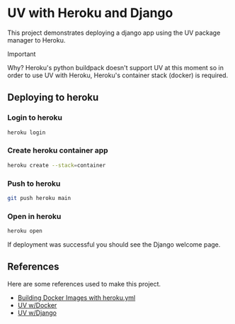 # UV with Heroku and Django

This project demonstrates deploying a django app using the UV package manager to Heroku.

> [!IMPORTANT]
> Why? Heroku's python buildpack doesn't support UV at this moment so in order to use UV with Heroku, Heroku's container stack (docker) is required.

## Deploying to heroku

### Login to heroku

```bash
heroku login
```

### Create heroku container app

```bash
heroku create --stack=container
```

### Push to heroku

```bash
git push heroku main
```

### Open in heroku

```bash
heroku open
```

If deployment was successful you should see the Django welcome page.

## References

Here are some references used to make this project.

- [Building Docker Images with heroku.yml](https://devcenter.heroku.com/articles/container-registry-and-runtime)
- [UV w/Docker](https://docs.astral.sh/uv/guides/integration/docker/#installing-uv)
- [UV w/Django](https://blog.pecar.me/uv-with-django#installing-dependencies-in-ci)
